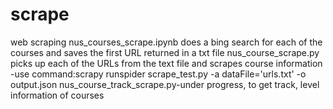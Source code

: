 # scrape
web scraping
nus_courses_scrape.ipynb does a bing search for each of the courses and saves the first URL returned in a txt file
nus_course_scrape.py picks up each of the URLs from the text file and scrapes course information
-use command:scrapy runspider scrape_test.py -a dataFile='urls.txt' -o output.json
nus_course_track_scrape.py-under progress, to get track, level information of courses
